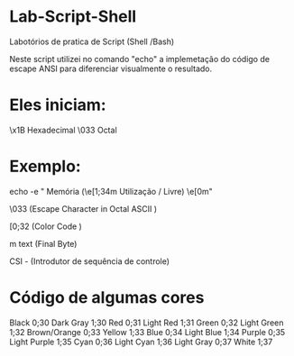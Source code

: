 # Lab-Script-Shell
 Labotórios de pratica de Script (Shell /Bash)

Neste script utilizei no comando   "echo" a implemetação do código de escape ANSI 
para diferenciar visualmente o resultado.

# Eles iniciam:

\x1B Hexadecimal
\033 Octal

# Exemplo:
echo -e " Memória (\e[1;34m Utilização / Livre) \e[0m"


\033 (Escape Character in Octal ASCII )                   
    
[0;32  (Color Code )

m text (Final Byte)


CSI - (Introdutor de sequência de controle)

# Código de algumas cores

Black        0;30     Dark Gray     1;30
Red          0;31     Light Red     1;31
Green        0;32     Light Green   1;32
Brown/Orange 0;33     Yellow        1;33
Blue         0;34     Light Blue    1;34
Purple       0;35     Light Purple  1;35
Cyan         0;36     Light Cyan    1;36
Light Gray   0;37     White         1;37

